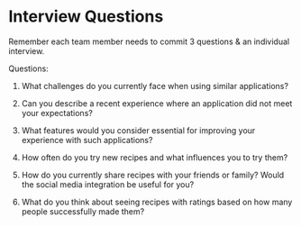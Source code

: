 # Interview Questions

Remember each team member needs to commit 3 questions & an individual interview.

Questions:

1. What challenges do you currently face when using similar applications?
2. Can you describe a recent experience where an application did not meet your expectations?
3. What features would you consider essential for improving your experience with such applications?



1. How often do you try new recipes and what influences you to try them?
2. How do you currently share recipes with your friends or family? Would the social media integration be useful for you?
3. What do you think about seeing recipes with ratings based on how many people successfully made them?
	
